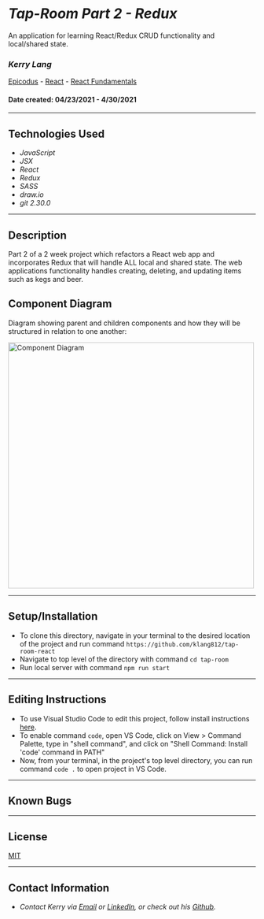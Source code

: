 # _Tap-Room Part 2 - Redux_
An application for learning React/Redux CRUD functionality and local/shared state.

### _**Kerry Lang**_

[Epicodus](https://www.epicodus.com/) - [React](https://www.learnhowtoprogram.com/react) - [React Fundamentals](https://www.learnhowtoprogram.com/react/react-fundamentals)


#### Date created: 04/23/2021 - 4/30/2021
---

## Technologies Used

* _JavaScript_
* _JSX_
* _React_
* _Redux_
* _SASS_
* _draw.io_
* _git 2.30.0_

---

## Description

Part 2 of a 2 week project which refactors a React web app and incorporates Redux that will handle ALL local and shared state.  The web applications functionality handles creating, deleting, and updating items such as kegs and beer.

## Component Diagram
Diagram showing parent and children components and how they will be structured in relation to one another:
<div><img src="src/img/kegComponentDiagram.png" alt="Component Diagram" width = 500 ></div>

---

## Setup/Installation

* To clone this directory, navigate in your terminal to the desired location of the project and run command `https://github.com/klang812/tap-room-react`
* Navigate to top level of the directory with command `cd tap-room`
* Run local server with command `npm run start`

---

## Editing Instructions

* To use Visual Studio Code to edit this project, follow install instructions [here](https://code.visualstudio.com/).
* To enable command `code`, open VS Code, click on View > Command Palette, type in "shell command", and click on "Shell Command: Install 'code' command in PATH"
* Now, from your terminal, in the project's top level directory, you can run command `code .` to open project in VS Code.

---

## Known Bugs

---

## License

[MIT](LICENSE.txt)

---

## Contact Information

* _Contact Kerry via [Email](mailto:klang812@gmail.com) or [LinkedIn](https://www.linkedin.com/in/kerrylang1/), or check out his [Github](https://github.com/klang812)._